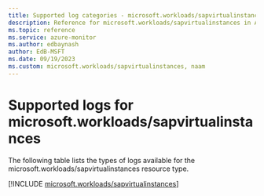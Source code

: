```yaml
---
title: Supported log categories - microsoft.workloads/sapvirtualinstances
description: Reference for microsoft.workloads/sapvirtualinstances in Azure Monitor Logs.
ms.topic: reference
ms.service: azure-monitor
ms.author: edbaynash
author: EdB-MSFT
ms.date: 09/19/2023
ms.custom: microsoft.workloads/sapvirtualinstances, naam
---
```





# Supported logs for microsoft.workloads/sapvirtualinstances  
The following table lists the types of logs available for the microsoft.workloads/sapvirtualinstances resource type.
  
  
[!INCLUDE [microsoft.workloads/sapvirtualinstances](./includes/microsoft-workloads-sapvirtualinstances-logs-include.md)]
  
